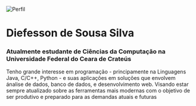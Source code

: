 ![Perfil](https://avatars3.githubusercontent.com/u/20848200?s=320&v=4)
# Diefesson de Sousa Silva

### Atualmente estudante de Ciências da Computação na Universidade Federal do Ceara de Crateús

Tenho grande interesse em programação - principamente na Linguagens Java, C/C++, Python - e suas aplicações em soluções que
envolvem ánalise de dados, banco de dados, e desenvolvimento web. Visando estar sempre atualizado sobre as ferramentas mais modernas
com o objetivo de ser produtivo e preparado para as demandas atuais e futuras
